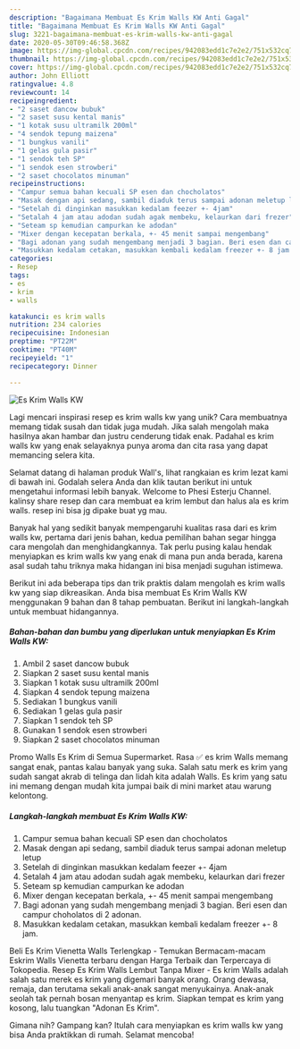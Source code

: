 ```yaml
---
description: "Bagaimana Membuat Es Krim Walls KW Anti Gagal"
title: "Bagaimana Membuat Es Krim Walls KW Anti Gagal"
slug: 3221-bagaimana-membuat-es-krim-walls-kw-anti-gagal
date: 2020-05-30T09:46:58.368Z
image: https://img-global.cpcdn.com/recipes/942083edd1c7e2e2/751x532cq70/es-krim-walls-kw-foto-resep-utama.jpg
thumbnail: https://img-global.cpcdn.com/recipes/942083edd1c7e2e2/751x532cq70/es-krim-walls-kw-foto-resep-utama.jpg
cover: https://img-global.cpcdn.com/recipes/942083edd1c7e2e2/751x532cq70/es-krim-walls-kw-foto-resep-utama.jpg
author: John Elliott
ratingvalue: 4.8
reviewcount: 14
recipeingredient:
- "2 saset dancow bubuk"
- "2 saset susu kental manis"
- "1 kotak susu ultramilk 200ml"
- "4 sendok tepung maizena"
- "1 bungkus vanili"
- "1 gelas gula pasir"
- "1 sendok teh SP"
- "1 sendok esen strowberi"
- "2 saset chocolatos minuman"
recipeinstructions:
- "Campur semua bahan kecuali SP esen dan chocholatos"
- "Masak dengan api sedang, sambil diaduk terus sampai adonan meletup letup"
- "Setelah di dinginkan masukkan kedalam feezer +- 4jam"
- "Setalah 4 jam atau adodan sudah agak membeku, kelaurkan dari frezer"
- "Seteam sp kemudian campurkan ke adodan"
- "Mixer dengan kecepatan berkala, +- 45 menit sampai mengembang"
- "Bagi adonan yang sudah mengembang menjadi 3 bagian. Beri esen dan campur choholatos di 2 adonan."
- "Masukkan kedalam cetakan, masukkan kembali kedalam freezer +- 8 jam."
categories:
- Resep
tags:
- es
- krim
- walls

katakunci: es krim walls 
nutrition: 234 calories
recipecuisine: Indonesian
preptime: "PT22M"
cooktime: "PT40M"
recipeyield: "1"
recipecategory: Dinner

---
```



![Es Krim Walls KW](https://img-global.cpcdn.com/recipes/942083edd1c7e2e2/751x532cq70/es-krim-walls-kw-foto-resep-utama.jpg)

Lagi mencari inspirasi resep es krim walls kw yang unik? Cara membuatnya memang tidak susah dan tidak juga mudah. Jika salah mengolah maka hasilnya akan hambar dan justru cenderung tidak enak. Padahal es krim walls kw yang enak selayaknya punya aroma dan cita rasa yang dapat memancing selera kita.

Selamat datang di halaman produk Wall&#39;s, lihat rangkaian es krim lezat kami di bawah ini. Godalah selera Anda dan klik tautan berikut ini untuk mengetahui informasi lebih banyak. Welcome to Phesi Esterju Channel. kalinsy share resep dan cara membuat ea krim lembut dan halus ala es krim walls. resep ini bisa jg dipake buat yg mau.

Banyak hal yang sedikit banyak mempengaruhi kualitas rasa dari es krim walls kw, pertama dari jenis bahan, kedua pemilihan bahan segar hingga cara mengolah dan menghidangkannya. Tak perlu pusing kalau hendak menyiapkan es krim walls kw yang enak di mana pun anda berada, karena asal sudah tahu triknya maka hidangan ini bisa menjadi suguhan istimewa.


Berikut ini ada beberapa tips dan trik praktis dalam mengolah es krim walls kw yang siap dikreasikan. Anda bisa membuat Es Krim Walls KW menggunakan 9 bahan dan 8 tahap pembuatan. Berikut ini langkah-langkah untuk membuat hidangannya.

<!--inarticleads1-->

##### Bahan-bahan dan bumbu yang diperlukan untuk menyiapkan Es Krim Walls KW:

1. Ambil 2 saset dancow bubuk
1. Siapkan 2 saset susu kental manis
1. Siapkan 1 kotak susu ultramilk 200ml
1. Siapkan 4 sendok tepung maizena
1. Sediakan 1 bungkus vanili
1. Sediakan 1 gelas gula pasir
1. Siapkan 1 sendok teh SP
1. Gunakan 1 sendok esen strowberi
1. Siapkan 2 saset chocolatos minuman


Promo Walls Es Krim di Semua Supermarket. Rasa ✅ es krim Walls memang sangat enak, pantas kalau banyak yang suka. Salah satu merk es krim yang sudah sangat akrab di telinga dan lidah kita adalah Walls. Es krim yang satu ini memang dengan mudah kita jumpai baik di mini market atau warung kelontong. 

<!--inarticleads2-->

##### Langkah-langkah membuat Es Krim Walls KW:

1. Campur semua bahan kecuali SP esen dan chocholatos
1. Masak dengan api sedang, sambil diaduk terus sampai adonan meletup letup
1. Setelah di dinginkan masukkan kedalam feezer +- 4jam
1. Setalah 4 jam atau adodan sudah agak membeku, kelaurkan dari frezer
1. Seteam sp kemudian campurkan ke adodan
1. Mixer dengan kecepatan berkala, +- 45 menit sampai mengembang
1. Bagi adonan yang sudah mengembang menjadi 3 bagian. Beri esen dan campur choholatos di 2 adonan.
1. Masukkan kedalam cetakan, masukkan kembali kedalam freezer +- 8 jam.


Beli Es Krim Vienetta Walls Terlengkap - Temukan Bermacam-macam Eskrim Walls Vienetta terbaru dengan Harga Terbaik dan Terpercaya di Tokopedia. Resep Es Krim Walls Lembut Tanpa Mixer - Es krim Walls adalah salah satu merek es krim yang digemari banyak orang. Orang dewasa, remaja, dan terutama sekali anak-anak sangat menyukainya. Anak-anak seolah tak pernah bosan menyantap es krim. Siapkan tempat es krim yang kosong, lalu tuangkan &#34;Adonan Es Krim&#34;. 

Gimana nih? Gampang kan? Itulah cara menyiapkan es krim walls kw yang bisa Anda praktikkan di rumah. Selamat mencoba!
